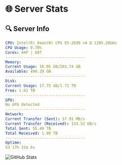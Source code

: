 # 🌐 Server Stats
## 🔍 Server Info
```yaml
CPU: Intel(R) Xeon(R) CPU E5-2699 v4 @ 1285.20GHz
CPU Usage: 0.70%
Cores: 44P | 88T
-----------------------------------
Memory:
Current Usage: 10.05 GB/503.74 GB
Available: 490.29 GB
-----------------------------------
Disk:
Current Usage: 17.75 GB/1.71 TB
Free: 1.61 TB
-----------------------------------
GPU:
No GPU detected
-----------------------------------
Network:
Current Transfer (Sent): 57.91 MB/s
Current Transfer (Received): 133.52 KB/s
Total Sent: 55.49 TB
Total Received: 1.08 TB
-----------------------------------
Uptime:
5d 17h 31m 6s
```
![GitHub Stats](https://img.shields.io/badge/Updated-2025-02-13_16:14:24-blue)